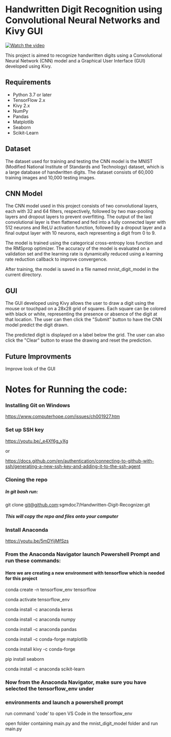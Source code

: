 # Handwritten Digit Recognition using Convolutional Neural Networks and Kivy GUI

[![Watch the video](https://imgur.com/dovjDDE)](https://youtu.be/5fkt60Ly88M)

This project is aimed to recognize handwritten digits using a Convolutional Neural Network (CNN) model and a Graphical User Interface (GUI) developed using Kivy.

## Requirements
* Python 3.7 or later
* TensorFlow 2.x
* Kivy 2.x
* NumPy
* Pandas
* Matplotlib
* Seaborn
* Scikit-Learn

## Dataset
The dataset used for training and testing the CNN model is the MNIST (Modified National Institute of Standards and Technology) dataset, which is a large database of handwritten digits. The dataset consists of 60,000 training images and 10,000 testing images.

## CNN Model
The CNN model used in this project consists of two convolutional layers, each with 32 and 64 filters, respectively, followed by two max-pooling layers and dropout layers to prevent overfitting. The output of the last convolutional layer is then flattened and fed into a fully connected layer with 512 neurons and ReLU activation function, followed by a dropout layer and a final output layer with 10 neurons, each representing a digit from 0 to 9.

The model is trained using the categorical cross-entropy loss function and the RMSprop optimizer. The accuracy of the model is evaluated on a validation set and the learning rate is dynamically reduced using a learning rate reduction callback to improve convergence.

After training, the model is saved in a file named mnist_digit_model in the current directory.

## GUI
The GUI developed using Kivy allows the user to draw a digit using the mouse or touchpad on a 28x28 grid of squares. Each square can be colored with black or white, representing the presence or absence of the digit at that location. The user can then click the "Submit" button to have the CNN model predict the digit drawn.

The predicted digit is displayed on a label below the grid. The user can also click the "Clear" button to erase the drawing and reset the prediction.

## Future Improvments
Improve look of the GUI


# Notes for Running the code:

### Installing Git on Windows

https://www.computerhope.com/issues/ch001927.htm

### Set up SSH key

https://youtu.be/_e4Xf6g_yXg

or

https://docs.github.com/en/authentication/connecting-to-github-with-ssh/generating-a-new-ssh-key-and-adding-it-to-the-ssh-agent

### Cloning the repo

##### In git bash run:

git clone git@github.com:sgmdoc7/Handwritten-Digit-Recognizer.git

##### This will copy the repo and files onto your computer


### Install Anaconda

https://youtu.be/5mDYijMfSzs

### From the Anaconda Navigator launch Powershell Prompt and run these commands:
#### Here we are creating a new environment with tensorflow which is needed for this project

conda create -n tensorflow_env tensorflow

conda activate tensorflow_env

conda install -c anaconda keras

conda install -c anaconda numpy

conda install -c anaconda pandas

conda install -c conda-forge matplotlib

conda install kivy -c conda-forge

pip install seaborn

conda install -c anaconda scikit-learn

### Now from the Anaconda Navigator, make sure you have selected the tensorflow_env under
### environments and launch a powershell prompt

run command 'code' to open VS Code in the tensorflow_env 

open folder containing main.py and the mnist_digit_model folder and run main.py

